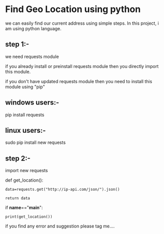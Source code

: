 # Find Geo Location using python

we can easily find our current address using simple steps. In this project, i am using python language.

## step 1:-
we need requests module

if you already install or preinstall requests module then you directly import this module.

if you don't have updated requests module then you need to install this module using "pip"
## windows users:-
pip install requests
## linux users:-
sudo pip install new  requests

## step 2:-
import new requests

def get_location():

    data=requests.get("http://ip-api.com/json/").json()
    
    return data
    
if __name__=="__main__":

    print(get_location())
    
    
if you find any error and suggestion  please tag me....
